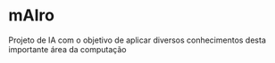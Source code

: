 # mAIro
Projeto de IA com o objetivo de aplicar diversos conhecimentos desta importante área da computação
